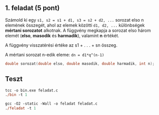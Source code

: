## 1. feladat (5 pont)
Számold ki egy `s1, s2 = s1 + d1, s3 = s2 + d2, ...` sorozat elso n elemének összegét, ahol az elemek közötti `d1, d2, ...` különbségek **mértani sorozatot** alkotnak. A függvény megkapja a sorozat elso három elemét (**elso**, **masodik** és **harmadik**), valamint **n** értékét.

A függvény visszatérési értéke az s1 + . . . + sn összeg.

A mértani sorozat n-edik eleme: `dn = d1*q^(n-1)`

```c
double sorozat(double elso, double masodik, double harmadik, int n);
```

## Teszt
```ps
tcc -o bin.exe feladat.c
./bin -t 1
```
```ps
gcc -O2 -static -Wall -o feladat feladat.c
./feladat -t 1
```